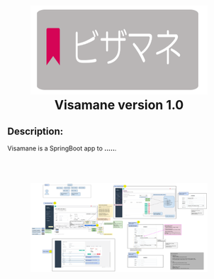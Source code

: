 <h1 align="center">
  <br>
  <img src="../images/vis logo.png" height="200" width="400"/>
  <br>
Visamane version 1.0
  <br>
  
## Description:
 <p>Visamane is a  SpringBoot app to  <strong>.....</strong>.</p>
<br>
<h1 align="center">
  <img src="../images/v1.4.0 Hello-work Document Export.png" height="200" width="400"/>

